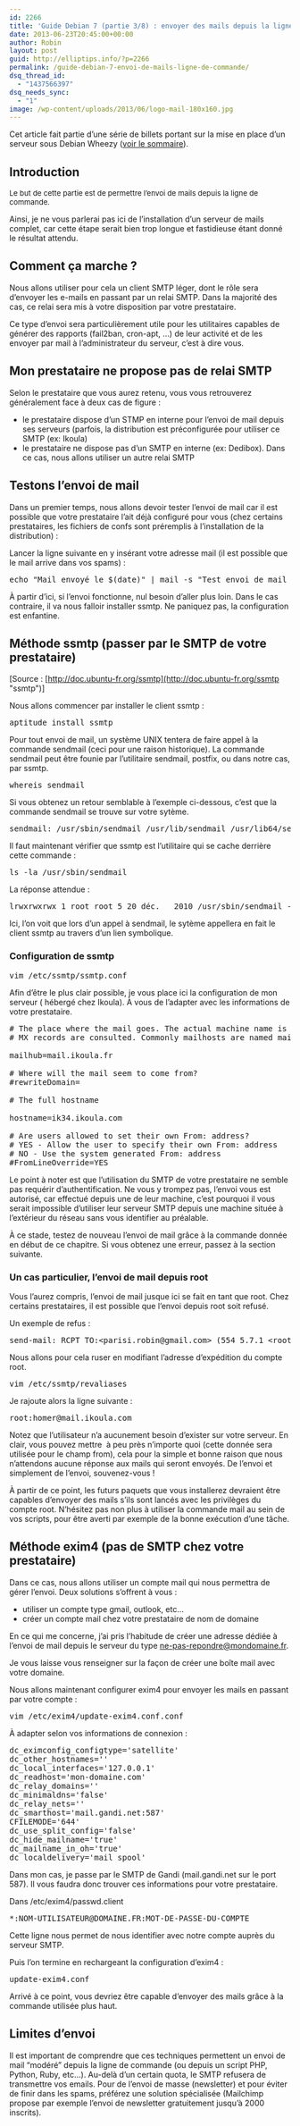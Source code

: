 ```yaml
---
id: 2266
title: 'Guide Debian 7 (partie 3/8) : envoyer des mails depuis la ligne de commande'
date: 2013-06-23T20:45:00+00:00
author: Robin
layout: post
guid: http://elliptips.info/?p=2266
permalink: /guide-debian-7-envoi-de-mails-ligne-de-commande/
dsq_thread_id:
  - "1437566397"
dsq_needs_sync:
  - "1"
image: /wp-content/uploads/2013/06/logo-mail-180x160.jpg
---
```

Cet article fait partie d&#8217;une série de billets portant sur la mise en place d&#8217;un serveur sous Debian Wheezy ([voir le sommaire](http://elliptips.info/guide-sur-linstallation-dun-serveur-sous-debian-7-wheezy/ "guide debian wheezy sommaire")).

## Introduction

<span style="font-size: 13px;">Le but de cette partie est de permettre l’envoi de mails depuis la ligne de commande.</span>

Ainsi, je ne vous parlerai pas ici de l’installation d’un serveur de mails complet, car cette étape serait bien trop longue et fastidieuse étant donné le résultat attendu.

## Comment ça marche ?

Nous allons utiliser pour cela un client SMTP léger, dont le rôle sera d’envoyer les e-mails en passant par un relai SMTP. Dans la majorité des cas, ce relai sera mis à votre disposition par votre prestataire.

Ce type d&#8217;envoi sera particulièrement utile pour les utilitaires capables de générer des rapports (fail2ban, cron-apt, &#8230;) de leur activité et de les envoyer par mail à l&#8217;administrateur du serveur, c&#8217;est à dire vous.

## Mon prestataire ne propose pas de relai SMTP

Selon le prestataire que vous aurez retenu, vous vous retrouverez généralement face à deux cas de figure :

  * le prestataire dispose d&#8217;un STMP en interne pour l&#8217;envoi de mail depuis ses serveurs (parfois, la distribution est préconfigurée pour utiliser ce SMTP (ex: Ikoula)
  * le prestataire ne dispose pas d&#8217;un SMTP en interne (ex: Dedibox). Dans ce cas, nous allons utiliser un autre relai SMTP

## **Testons l’envoi de mail**

Dans un premier temps, nous allons devoir tester l’envoi de mail car il est possible que votre prestataire l’ait déjà configuré pour vous (chez certains prestataires, les fichiers de confs sont préremplis à l&#8217;installation de la distribution) :

Lancer la ligne suivante en y insérant votre adresse mail (il est possible que le mail arrive dans vos spams) :

<pre class="lang:sh decode:true">echo "Mail envoyé le $(date)" | mail -s "Test envoi de mail depuis $HOST" votre_adresse@exemple.com</pre>

À partir d’ici, si l’envoi fonctionne, nul besoin d&#8217;aller plus loin. Dans le cas contraire, il va nous falloir installer ssmtp. Ne paniquez pas, la configuration est enfantine.

## Méthode ssmtp (passer par le SMTP de votre prestataire)

[Source : [http://doc.ubuntu-fr.org/ssmtp](http://doc.ubuntu-fr.org/ssmtp "ssmtp")]

Nous allons commencer par installer le client ssmtp :

<pre class="lang:sh decode:true">aptitude install ssmtp</pre>

Pour tout envoi de mail, un système UNIX tentera de faire appel à la commande sendmail (ceci pour une raison historique). La commande sendmail peut être founie par l’utilitaire sendmail, postfix, ou dans notre cas, par ssmtp.

<pre class="lang:sh decode:true">whereis sendmail</pre>

Si vous obtenez un retour semblable à l&#8217;exemple ci-dessous, c&#8217;est que la commande sendmail se trouve sur votre sytème.

<pre class="lang:default decode:true">sendmail: /usr/sbin/sendmail /usr/lib/sendmail /usr/lib64/sendmail /usr/share/man/man8/sendmail.8.gz</pre>

Il faut maintenant vérifier que ssmtp est l&#8217;utilitaire qui se cache derrière cette commande :

<pre class="lang:sh decode:true">ls -la /usr/sbin/sendmail</pre>

La réponse attendue :

<pre class="lang:default decode:true">lrwxrwxrwx 1 root root 5 20 déc.   2010 /usr/sbin/sendmail -&gt; ssmtp*</pre>

Ici, l&#8217;on voit que lors d&#8217;un appel à sendmail, le sytème appellera en fait le client ssmtp au travers d&#8217;un lien symbolique.

### **Configuration de ssmtp**

<pre class="lang:sh decode:true">vim /etc/ssmtp/ssmtp.conf</pre>

Afin d’être le plus clair possible, je vous place ici la configuration de mon serveur ( hébergé chez Ikoula). À vous de l’adapter avec les informations de votre prestataire.

<pre class="lang:default mark:4,11 decode:true"># The place where the mail goes. The actual machine name is required no 
# MX records are consulted. Commonly mailhosts are named mail.domain.com

mailhub=mail.ikoula.fr

# Where will the mail seem to come from?
#rewriteDomain=

# The full hostname

hostname=ik34.ikoula.com

# Are users allowed to set their own From: address?
# YES - Allow the user to specify their own From: address
# NO - Use the system generated From: address
#FromLineOverride=YES</pre>

Le point à noter est que l’utilisation du SMTP de votre prestataire ne semble pas requérir d’authentification. Ne vous y trompez pas, l’envoi vous est autorisé, car effectué depuis une de leur machine, c’est pourquoi il vous serait impossible d’utiliser leur serveur SMTP depuis une machine située à l’extérieur du réseau sans vous identifier au préalable.

À ce stade, testez de nouveau l’envoi de mail grâce à la commande donnée en début de ce chapitre. Si vous obtenez une erreur, passez à la section suivante.

### Un cas particulier, l’envoi de mail depuis root

Vous l’aurez compris, l’envoi de mail jusque ici se fait en tant que root. Chez certains prestataires, il est possible que l’envoi depuis root soit refusé.

Un exemple de refus :

<pre class="lang:default decode:true">send-mail: RCPT TO:&lt;parisi.robin@gmail.com&gt; (554 5.7.1 &lt;root@ik34.ikoula.com&gt;: Sender address rejected: Access denied)</pre>

Nous allons pour cela ruser en modifiant l’adresse d’expédition du compte root.

<pre class="lang:sh decode:true">vim /etc/ssmtp/revaliases</pre>

Je rajoute alors la ligne suivante :

<pre class="lang:default decode:true">root:homer@mail.ikoula.com</pre>

Notez que l’utilisateur n’a aucunement besoin d’exister sur votre serveur. En clair, vous pouvez mettre  à peu près n’importe quoi (cette donnée sera utilisée pour le champ from), cela pour la simple et bonne raison que nous n’attendons aucune réponse aux mails qui seront envoyés. De l’envoi et simplement de l’envoi, souvenez-vous !

À partir de ce point, les futurs paquets que vous installerez devraient être capables d’envoyer des mails s’ils sont lancés avec les privilèges du compte root. N’hésitez pas non plus à utiliser la commande mail au sein de vos scripts, pour être averti par exemple de la bonne exécution d&#8217;une tâche.

## **Méthode exim4 (pas de SMTP chez votre prestataire)**

Dans ce cas, nous allons utiliser un compte mail qui nous permettra de gérer l&#8217;envoi. Deux solutions s&#8217;offrent à vous :

  * <span style="line-height: 13px;">utiliser un compte type gmail, outlook, etc&#8230;</span>
  * créer un compte mail chez votre prestataire de nom de domaine

En ce qui me concerne, j&#8217;ai pris l&#8217;habitude de créer une adresse dédiée à l&#8217;envoi de mail depuis le serveur du type ne-pas-repondre@mondomaine.fr.

Je vous laisse vous renseigner sur la façon de créer une boîte mail avec votre domaine.

Nous allons maintenant configurer exim4 pour envoyer les mails en passant par votre compte :

<pre class="lang:sh decode:true">vim /etc/exim4/update-exim4.conf.conf</pre>

À adapter selon vos informations de connexion :

<pre>dc_eximconfig_configtype='satellite'
dc_other_hostnames=''
dc_local_interfaces='127.0.0.1'
dc_readhost='mon-domaine.com'
dc_relay_domains=''
dc_minimaldns='false'
dc_relay_nets=''
dc_smarthost='mail.gandi.net:587'
CFILEMODE='644'
dc_use_split_config='false'
dc_hide_mailname='true'
dc_mailname_in_oh='true'
dc_localdelivery='mail_spool'</pre>

Dans mon cas, je passe par le SMTP de Gandi (mail.gandi.net sur le port 587). Il vous faudra donc trouver ces informations pour votre prestataire.

Dans /etc/exim4/passwd.client

<pre>*:NOM-UTILISATEUR@DOMAINE.FR:MOT-DE-PASSE-DU-COMPTE</pre>

Cette ligne nous permet de nous identifier avec notre compte auprès du serveur SMTP.

Puis l&#8217;on termine en rechargeant la configuration d&#8217;exim4 :

<pre>update-exim4.conf</pre>

Arrivé à ce point, vous devriez être capable d&#8217;envoyer des mails grâce à la commande utilisée plus haut.

## Limites d&#8217;envoi

Il est important de comprendre que ces techniques permettent un envoi de mail &#8220;modéré&#8221; depuis la ligne de commande (ou depuis un script PHP, Python, Ruby, etc&#8230;). Au-delà d&#8217;un certain quota, le SMTP refusera de transmettre vos emails. Pour de l&#8217;envoi de masse (newsletter) et pour éviter de finir dans les spams, préférez une solution spécialisée (Mailchimp propose par exemple l&#8217;envoi de newsletter gratuitement jusqu&#8217;à 2000 inscrits).

&nbsp;
